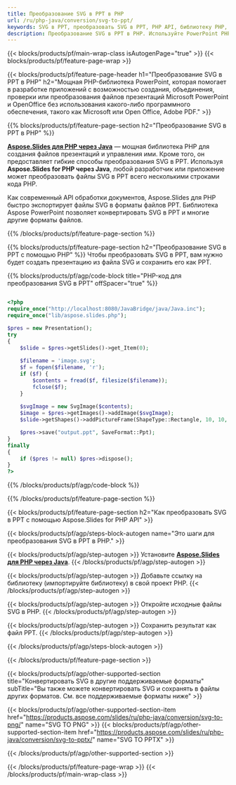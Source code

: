 ```yaml
---
title: Преобразование SVG в PPT в PHP
url: /ru/php-java/conversion/svg-to-ppt/
keywords: SVG в PPT, преобразовать SVG в PPT, PHP API, библиотеку PHP, SVG, PPT
description: Преобразование SVG в PPT в PHP. Используйте PowerPoint PHP API для преобразования файлов SVG в PPT
---
```


{{< blocks/products/pf/main-wrap-class isAutogenPage="true" >}}
{{< blocks/products/pf/feature-page-wrap >}}

{{< blocks/products/pf/feature-page-header h1="Преобразование SVG в PPT в PHP" h2="Мощная PHP-библиотека PowerPoint, которая помогает в разработке приложений с возможностью создания, объединения, проверки или преобразования файлов презентаций Microsoft PowerPoint и OpenOffice без использования какого-либо программного обеспечения, такого как Microsoft или Open Office, Adobe PDF." >}}

{{% blocks/products/pf/feature-page-section h2="Преобразование SVG в PPT в PHP" %}}

[**Aspose.Slides для PHP через Java**](https://products.aspose.com/slides/ru/php-java/) — мощная библиотека PHP для создания файлов презентаций и управления ими. Кроме того, он предоставляет гибкие способы преобразования SVG в PPT. Используя **Aspose.Slides for PHP через Java**, любой разработчик или приложение может преобразовать файлы SVG в PPT всего несколькими строками кода PHP.

Как современный API обработки документов, Aspose.Slides для PHP быстро экспортирует файлы SVG в форматы файлов PPT. Библиотека Aspose PowerPoint позволяет конвертировать SVG в PPT и многие другие форматы файлов.

{{% /blocks/products/pf/feature-page-section %}}

{{% blocks/products/pf/feature-page-section  h2="Преобразование SVG в PPT с помощью PHP" %}}
Чтобы преобразовать SVG в PPT, вам нужно будет создать презентацию из файла SVG и сохранить его как PPT.

{{% blocks/products/pf/agp/code-block title="PHP-код для преобразования SVG в PPT" offSpacer="true" %}}

```php

<?php
require_once("http://localhost:8080/JavaBridge/java/Java.inc");
require_once("lib/aspose.slides.php");

$pres = new Presentation();
try
{
    $slide = $pres->getSlides()->get_Item(0);
    
    $filename = 'image.svg';
    $f = fopen($filename, 'r');
    if ($f) {
        $contents = fread($f, filesize($filename));
        fclose($f);
    }
    
    $svgImage = new SvgImage($contents);
    $image = $pres->getImages()->addImage($svgImage);
    $slide->getShapes()->addPictureFrame(ShapeType::Rectangle, 10, 10, 100, 100, $image);

    $pres->save("output.ppt", SaveFormat::Ppt);
}
finally
{
    if ($pres != null) $pres->dispose();
}
?>
```


{{% /blocks/products/pf/agp/code-block %}}

{{% /blocks/products/pf/feature-page-section %}}

{{< blocks/products/pf/feature-page-section  h2="Как преобразовать SVG в PPT с помощью Aspose.Slides for PHP API" >}}

{{< blocks/products/pf/agp/steps-block-autogen name="Это шаги для преобразования SVG в PPT в PHP." >}}

{{< blocks/products/pf/agp/step-autogen >}}
Установите [**Aspose.Slides для PHP через Java**](https://products.aspose.com/slides/ru/php-java/).
{{< /blocks/products/pf/agp/step-autogen >}}

{{< blocks/products/pf/agp/step-autogen >}}
Добавьте ссылку на библиотеку (импортируйте библиотеку) в свой проект PHP.
{{< /blocks/products/pf/agp/step-autogen >}}

{{< blocks/products/pf/agp/step-autogen >}}
Откройте исходные файлы SVG в PHP.
{{< /blocks/products/pf/agp/step-autogen >}}

{{< blocks/products/pf/agp/step-autogen >}}
Сохранить результат как файл PPT.
{{< /blocks/products/pf/agp/step-autogen >}}

{{< /blocks/products/pf/agp/steps-block-autogen >}}

{{< /blocks/products/pf/feature-page-section >}}

{{< blocks/products/pf/agp/other-supported-section title="Конвертировать SVG в другие поддерживаемые форматы" subTitle="Вы также можете конвертировать SVG и сохранять в файлы других форматов. См. все поддерживаемые форматы ниже" >}}

{{< blocks/products/pf/agp/other-supported-section-item href="https://products.aspose.com/slides/ru/php-java/conversion/svg-to-png/" name="SVG TO PNG" >}}
{{< blocks/products/pf/agp/other-supported-section-item href="https://products.aspose.com/slides/ru/php-java/conversion/svg-to-pptx/" name="SVG TO PPTX" >}}


{{< /blocks/products/pf/agp/other-supported-section >}}

{{< /blocks/products/pf/feature-page-wrap >}}
{{< /blocks/products/pf/main-wrap-class >}}